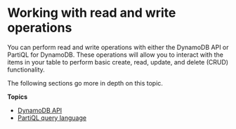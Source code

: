 # Working with read and write operations<a name="WorkingWithReadWriteOperations"></a>

You can perform read and write operations with either the DynamoDB API or PartiQL for DynamoDB\. These operations will allow you to interact with the items in your table to perform basic create, read, update, and delete \(CRUD\) functionality\.

The following sections go more in depth on this topic\.

**Topics**
+ [DynamoDB API](DynamoDB_API.md)
+ [PartiQL query language](ql-reference.md)
